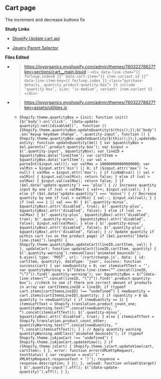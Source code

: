 Cart page
------

The increment and decrease buttons fix

**Study Links**
  - [Shopify Update cart api](https://help.shopify.com/en/themes/development/getting-started/using-ajax-api#change-cart)
  
  - [Jquery Parent Selector](https://api.jquery.com/parents/)

**Files Edited**

 - > https://joyorganics.myshopify.com/admin/themes/76032278627?key=sections/cart__main.liquid
       - ```
        <div data-line-item=“{{ forloop.index0 }}” data-cart-item=“{{ item.variant.id }}”  data-line-item-key={{ forloop.index }} class=“purchase-details__quantity product-quantity-box”>
         {% include ‘quantity-box’, size: ‘is-medium’, variant: item.variant %}
        </div>
        ```       
 - > https://joyorganics.myshopify.com/admin/themes/76032278627?key=assets/utilities.js  
 
   -   `
    Shopify.theme.quantityBox = {init: function init() {$(‘body’).on(‘click’, ‘[data-update-quantity]:not([disabled])’, 
    function () {Shopify.theme.quantityBox.updateQuantity($(this));});$(‘body’).on(‘keyup keydown change’, ‘.quantity-input’, function () {
    Shopify.theme.quantityBox.updateQuantity($(this));});},updateQuantity: function updateQuantity($el) {
    var $quantityBox = $el.parents(‘.product-quantity-box’);
    var $input = $(‘.quantity-input’, $quantityBox);
    var lineID = $quantityBox.data(‘lineItem’);
    var cartItem = $quantityBox.data(‘cartItem’);
  var val = parseInt($input.val());
  var valMax = 100000000000000000;
  var valMin = $input.attr(‘min’) || 0;
  if ($input.attr(‘max’) != null) {
   valMax = $input.attr(‘max’);
  }
  if (isNaN(val) || val < valMin) {
   $input.val(valMin);
   return false;
  } else if (val > valMax) {
   $input.val(valMax);
   return false;
  }
  if ($el.data(‘update-quantity’) === ‘plus’) {
   // Increase quantity input by one
   if (val < valMax) {
    val++;
    $input.val(val);
   }
  } else if ($el.data(‘update-quantity’) === ‘minus’) {
   // Decrease quantity by one
   if (val > valMin) {
    val--;
    $input.val(val);
   }
  }
  if (val === 1 || val === 0) {
   $(‘.quantity-minus’, $quantityBox).attr(‘disabled’, true);
   $(‘.quantity-plus’, $quantityBox).attr(‘disabled’, false);
  } else if (val >= valMax) {
   $(‘.quantity-plus’, $quantityBox).attr(‘disabled’, true);
   $(‘.quantity-minus’, $quantityBox).attr(‘disabled’, false);
   $input.val(valMax);
  } else {
   $(‘.quantity-minus’, $quantityBox).attr(‘disabled’, false);
   $(‘.quantity-plus’, $quantityBox).attr(‘disabled’, false);
  } // Update quantity if within cart (vs on the product page)
  if ($el.parents(‘[data-line-item]‘).length) { 
   Shopify.theme.quantityBox.updateCart(lineID,cartItem, val);
  }
 },
 updateCart: function updateCart(lineID,cartItem, quantity) {
  $(‘.quantity-warning’).removeClass(‘animated bounceIn’);
  $.ajax({
   type: ‘POST’,
   url: ‘/cart/change.js’,
   data: { id: cartItem, quantity},
   dataType: ‘json’,
   success: function success(cart) {
    var newQuantity = 0;
    var itemsLeftText = ‘’;
    var quantityWarning = $(“[data-line-item=\“”.concat(lineID, “\”]“)).find(‘.quantity-warning’);
    var $quantityBox = $(“[data-line-item=\“”.concat(lineID, “\”]“)).find(‘.product-quantity-box’); //check to see if there are correct amount of products in array
    var cartItemsLineID = lineID;
    if (typeof cart.items[cartItemsLineID] !== “undefined”) {
     newQuantity = cart.items[cartItemsLineID].quantity;
    }
    if (quantity > 0 && quantity != newQuantity) {
     if (newQuantity == 1) {
      itemsLeftText = Shopify.translation.product_count_one;
      quantityWarning.text(“”.concat(newQuantity, ” “).concat(itemsLeftText));
      $(‘.quantity-minus’, $quantityBox).attr(‘disabled’, true);
     } else {
      itemsLeftText = Shopify.translation.product_count_other;
      quantityWarning.text(“”.concat(newQuantity, ” “).concat(itemsLeftText));
     }
    } // Apply quantity warning
    quantityWarning.addClass(‘animated bounceIn’);
    if (typeof Shopify.theme.jsAjaxCart !== ‘undefined’) {
     Shopify.theme.jsAjaxCart.updateView();
    }
    if (Shopify.theme.jsCart) {
     Shopify.theme.jsCart.updateView(cart, cartItem);
    }
   },
   error: function error(XMLHttpRequest, textStatus) {
    var response = eval(‘(’ + XMLHttpRequest.responseText + ‘)’);
    response = response.description;
   }
  });
 },
 unload: function unload($target) {
  $(‘.quantity-input’).off();
  $(‘[data-update-quantity]’).off();
 }
};
`
